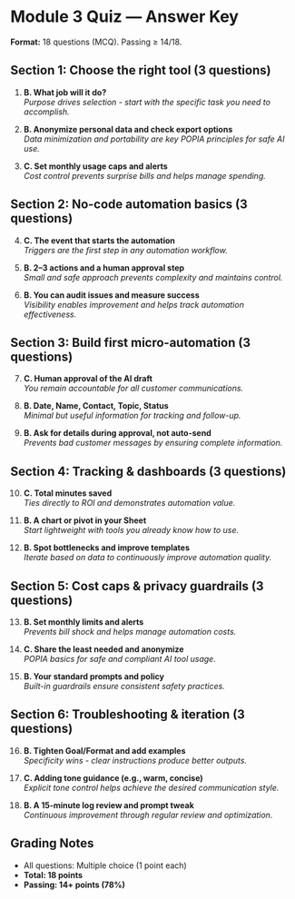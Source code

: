 # Module 3 Quiz — Answer Key

**Format:** 18 questions (MCQ). Passing ≥ 14/18.

## Section 1: Choose the right tool (3 questions)

1. **B. What job will it do?**  
   _Purpose drives selection - start with the specific task you need to accomplish._

2. **B. Anonymize personal data and check export options**  
   _Data minimization and portability are key POPIA principles for safe AI use._

3. **C. Set monthly usage caps and alerts**  
   _Cost control prevents surprise bills and helps manage spending._

## Section 2: No-code automation basics (3 questions)

4. **C. The event that starts the automation**  
   _Triggers are the first step in any automation workflow._

5. **B. 2–3 actions and a human approval step**  
   _Small and safe approach prevents complexity and maintains control._

6. **B. You can audit issues and measure success**  
   _Visibility enables improvement and helps track automation effectiveness._

## Section 3: Build first micro-automation (3 questions)

7. **C. Human approval of the AI draft**  
   _You remain accountable for all customer communications._

8. **B. Date, Name, Contact, Topic, Status**  
   _Minimal but useful information for tracking and follow-up._

9. **B. Ask for details during approval, not auto-send**  
   _Prevents bad customer messages by ensuring complete information._

## Section 4: Tracking & dashboards (3 questions)

10. **C. Total minutes saved**  
    _Ties directly to ROI and demonstrates automation value._

11. **B. A chart or pivot in your Sheet**  
    _Start lightweight with tools you already know how to use._

12. **B. Spot bottlenecks and improve templates**  
    _Iterate based on data to continuously improve automation quality._

## Section 5: Cost caps & privacy guardrails (3 questions)

13. **B. Set monthly limits and alerts**  
    _Prevents bill shock and helps manage automation costs._

14. **C. Share the least needed and anonymize**  
    _POPIA basics for safe and compliant AI tool usage._

15. **B. Your standard prompts and policy**  
    _Built-in guardrails ensure consistent safety practices._

## Section 6: Troubleshooting & iteration (3 questions)

16. **B. Tighten Goal/Format and add examples**  
    _Specificity wins - clear instructions produce better outputs._

17. **C. Adding tone guidance (e.g., warm, concise)**  
    _Explicit tone control helps achieve the desired communication style._

18. **B. A 15-minute log review and prompt tweak**  
    _Continuous improvement through regular review and optimization._

## Grading Notes

- All questions: Multiple choice (1 point each)
- **Total: 18 points**
- **Passing: 14+ points (78%)**